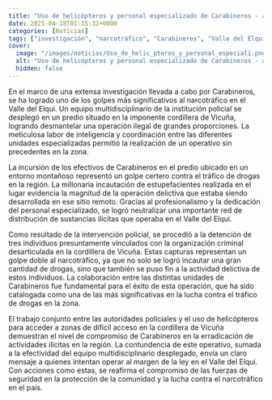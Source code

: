 ```yaml
---
title: "Uso de helicópteros y personal especializado de Carabineros - así fue el mayor golpe al narcotráfico en el Valle del Elqui"
date: 2025-04-18T01:15:32+0000
categories: [Noticias]
tags: ["investigación", "narcotráfico", "Carabineros", "Valle del Elqui", "operativo", "drogas", "detención"]
cover:
  image: "/images/noticias/Uso_de_helic_pteros_y_personal_especiali.png"
  alt: "Uso de helicópteros y personal especializado de Carabineros - así fue el mayor golpe al narcotráfico en el Valle del Elqui"
  hidden: false
---
```


En el marco de una extensa investigación llevada a cabo por Carabineros, se ha logrado uno de los golpes más significativos al narcotráfico en el Valle del Elqui. Un equipo multidisciplinario de la institución policial se desplegó en un predio situado en la imponente cordillera de Vicuña, logrando desmantelar una operación ilegal de grandes proporciones. La meticulosa labor de inteligencia y coordinación entre las diferentes unidades especializadas permitió la realización de un operativo sin precedentes en la zona.

La incursión de los efectivos de Carabineros en el predio ubicado en un entorno montañoso representó un golpe certero contra el tráfico de drogas en la región. La millonaria incautación de estupefacientes realizada en el lugar evidencia la magnitud de la operación delictiva que estaba siendo desarrollada en ese sitio remoto. Gracias al profesionalismo y la dedicación del personal especializado, se logró neutralizar una importante red de distribución de sustancias ilícitas que operaba en el Valle del Elqui.

Como resultado de la intervención policial, se procedió a la detención de tres individuos presuntamente vinculados con la organización criminal desarticulada en la cordillera de Vicuña. Estas capturas representan un golpe doble al narcotráfico, ya que no solo se logró incautar una gran cantidad de drogas, sino que también se puso fin a la actividad delictiva de estos individuos. La colaboración entre las distintas unidades de Carabineros fue fundamental para el éxito de esta operación, que ha sido catalogada como una de las más significativas en la lucha contra el tráfico de drogas en la zona.

El trabajo conjunto entre las autoridades policiales y el uso de helicópteros para acceder a zonas de difícil acceso en la cordillera de Vicuña demuestran el nivel de compromiso de Carabineros en la erradicación de actividades ilícitas en la región. La contundencia de este operativo, sumada a la efectividad del equipo multidisciplinario desplegado, envía un claro mensaje a quienes intentan operar al margen de la ley en el Valle del Elqui. Con acciones como estas, se reafirma el compromiso de las fuerzas de seguridad en la protección de la comunidad y la lucha contra el narcotráfico en el país.
